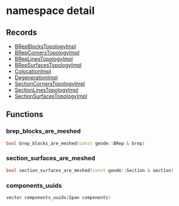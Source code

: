 # namespace detail

## Records

- [BRepBlocksTopologyImpl](BRepBlocksTopologyImpl.md)
- [BRepCornersTopologyImpl](BRepCornersTopologyImpl.md)
- [BRepLinesTopologyImpl](BRepLinesTopologyImpl.md)
- [BRepSurfacesTopologyImpl](BRepSurfacesTopologyImpl.md)
- [ColocationImpl](ColocationImpl.md)
- [DegenerationImpl](DegenerationImpl.md)
- [SectionCornersTopologyImpl](SectionCornersTopologyImpl.md)
- [SectionLinesTopologyImpl](SectionLinesTopologyImpl.md)
- [SectionSurfacesTopologyImpl](SectionSurfacesTopologyImpl.md)

## Functions

### brep_blocks_are_meshed

```cpp
bool brep_blocks_are_meshed(const geode::BRep & brep)
```

### section_surfaces_are_meshed

```cpp
bool section_surfaces_are_meshed(const geode::Section & section)
```

### components_uuids

```cpp
vector components_uuids(Span components)
```
